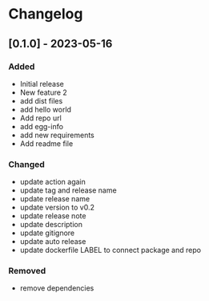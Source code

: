 # Changelog

<!-- git log --pretty="- %s" -->

## [0.1.0] - 2023-05-16

### Added

-   Initial release
-   New feature 2
-   add dist files
-   add hello world
-   Add repo url
-   add egg-info
-   add new requirements
-   Add readme file

### Changed

-   update action again
-   update tag and release name
-   update release name
-   update version to v0.2
-   update release note
-   update description
-   update gitignore
-   update auto release
-   update dockerfile LABEL to connect package and repo

### Removed

-   remove dependencies
